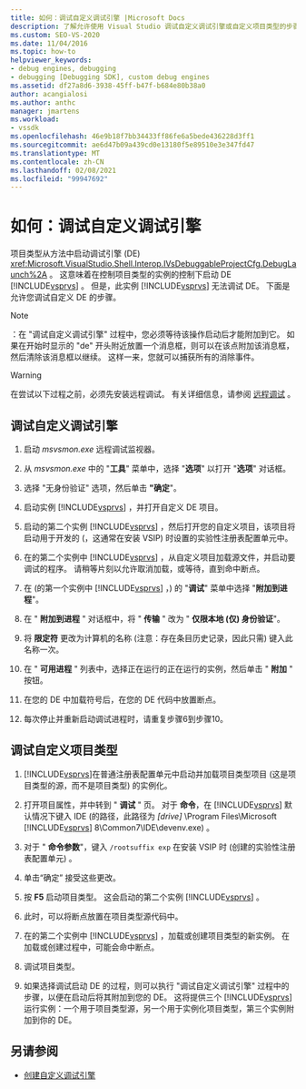 ```yaml
---
title: 如何：调试自定义调试引擎 |Microsoft Docs
description: 了解允许使用 Visual Studio 调试自定义调试引擎或自定义项目类型的步骤。
ms.custom: SEO-VS-2020
ms.date: 11/04/2016
ms.topic: how-to
helpviewer_keywords:
- debug engines, debugging
- debugging [Debugging SDK], custom debug engines
ms.assetid: df27a8d6-3938-45ff-b47f-b684e80b38a0
author: acangialosi
ms.author: anthc
manager: jmartens
ms.workload:
- vssdk
ms.openlocfilehash: 46e9b18f7bb34433ff86fe6a5bede436228d3ff1
ms.sourcegitcommit: ae6d47b09a439cd0e13180f5e89510e3e347fd47
ms.translationtype: MT
ms.contentlocale: zh-CN
ms.lasthandoff: 02/08/2021
ms.locfileid: "99947692"
---
```

# <a name="how-to-debug-a-custom-debug-engine"></a>如何：调试自定义调试引擎
项目类型从方法中启动调试引擎 (DE) <xref:Microsoft.VisualStudio.Shell.Interop.IVsDebuggableProjectCfg.DebugLaunch%2A> 。 这意味着在控制项目类型的实例的控制下启动 DE [!INCLUDE[vsprvs](../../code-quality/includes/vsprvs_md.md)] 。 但是，此实例 [!INCLUDE[vsprvs](../../code-quality/includes/vsprvs_md.md)] 无法调试 DE。 下面是允许您调试自定义 DE 的步骤。

> [!NOTE]
> ：在 "调试自定义调试引擎" 过程中，您必须等待该操作启动后才能附加到它。 如果在开始时显示的 "de" 开头附近放置一个消息框，则可以在该点附加该消息框，然后清除该消息框以继续。 这样一来，您就可以捕获所有的消除事件。

> [!WARNING]
> 在尝试以下过程之前，必须先安装远程调试。 有关详细信息，请参阅 [远程调试](../../debugger/remote-debugging.md) 。

## <a name="debug-a-custom-debug-engine"></a>调试自定义调试引擎

1. 启动 *msvsmon.exe* 远程调试监视器。

2. 从 *msvsmon.exe* 中的 "**工具**" 菜单中，选择 "**选项**" 以打开 "**选项**" 对话框。

3. 选择 "无身份验证" 选项，然后单击 **"确定**"。

4. 启动实例 [!INCLUDE[vsprvs](../../code-quality/includes/vsprvs_md.md)] ，并打开自定义 DE 项目。

5. 启动的第二个实例 [!INCLUDE[vsprvs](../../code-quality/includes/vsprvs_md.md)] ，然后打开您的自定义项目，该项目将启动用于开发的 (，这通常在安装 VSIP) 时设置的实验性注册表配置单元中。

6. 在的第二个实例中 [!INCLUDE[vsprvs](../../code-quality/includes/vsprvs_md.md)] ，从自定义项目加载源文件，并启动要调试的程序。 请稍等片刻以允许取消加载，或等待，直到命中断点。

7. 在 (的第一个实例中 [!INCLUDE[vsprvs](../../code-quality/includes/vsprvs_md.md)] ，) 的 "**调试**" 菜单中选择 "**附加到进程**"。

8. 在 " **附加到进程** " 对话框中，将 " **传输** " 改为 " **仅限本地 (仅) 身份验证**"。

9. 将 **限定符** 更改为计算机的名称 (注意：存在条目历史记录，因此只需) 键入此名称一次。

10. 在 " **可用进程** " 列表中，选择正在运行的正在运行的实例，然后单击 " **附加** " 按钮。

11. 在您的 DE 中加载符号后，在您的 DE 代码中放置断点。

12. 每次停止并重新启动调试进程时，请重复步骤6到步骤10。

## <a name="debug-a-custom-project-type"></a>调试自定义项目类型

1. [!INCLUDE[vsprvs](../../code-quality/includes/vsprvs_md.md)]在普通注册表配置单元中启动并加载项目类型项目 (这是项目类型的源，而不是项目类型) 的实例化。

2. 打开项目属性，并中转到 " **调试** " 页。 对于 **命令**，在 [!INCLUDE[vsprvs](../../code-quality/includes/vsprvs_md.md)] 默认情况下键入 IDE (的路径，此路径为 *[drive]* \Program Files\Microsoft [!INCLUDE[vsprvs](../../code-quality/includes/vsprvs_md.md)] 8\Common7\IDE\devenv.exe) 。

3. 对于 " **命令参数**"，键入 `/rootsuffix exp` 在安装 VSIP 时 (创建的实验性注册表配置单元) 。

4. 单击“确定”  接受这些更改。

5. 按 **F5** 启动项目类型。 这会启动的第二个实例 [!INCLUDE[vsprvs](../../code-quality/includes/vsprvs_md.md)] 。

6. 此时，可以将断点放置在项目类型源代码中。

7. 在的第二个实例中 [!INCLUDE[vsprvs](../../code-quality/includes/vsprvs_md.md)] ，加载或创建项目类型的新实例。 在加载或创建过程中，可能会命中断点。

8. 调试项目类型。

9. 如果选择调试启动 DE 的过程，则可以执行 "调试自定义调试引擎" 过程中的步骤，以便在启动后将其附加到您的 DE。 这将提供三个 [!INCLUDE[vsprvs](../../code-quality/includes/vsprvs_md.md)] 运行实例：一个用于项目类型源，另一个用于实例化项目类型，第三个实例附加到你的 DE。

## <a name="see-also"></a>另请参阅
- [创建自定义调试引擎](../../extensibility/debugger/creating-a-custom-debug-engine.md)
